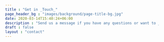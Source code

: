```yaml
---
title : "Get in _Touch_"
page_header_bg : "images/background/page-title-bg.jpg"
date: 2020-03-14T15:40:24+06:00
description : "Send us a message if you have any questions or want to __become a partner or sponsor__."
draft : false
layout : "contact"
---
```

